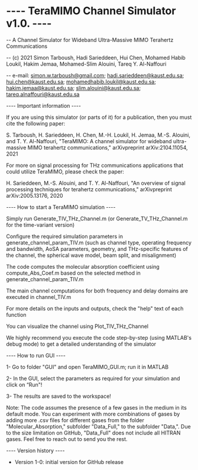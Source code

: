# ---- TeraMIMO Channel Simulator v1.0. ----


 -- A Channel Simulator for Wideband Ultra-Massive MIMO Terahertz Communications


 -- (c) 2021 Simon Tarboush, Hadi Sarieddeen, Hui Chen, Mohamed Habib Loukil, Hakim Jemaa, 
             Mohamed-Slim Alouini, Tareq Y. Al-Naffouri

 -- e-mail: simon.w.tarboush@gmail.com; hadi.sarieddeen@kaust.edu.sa; hui.chen@kaust.edu.sa;
            mohamedhabib.loukil@kaust.edu.sa; hakim.jemaa@kaust.edu.sa;
            slim.alouini@kaust.edu.sa; tareq.alnaffouri@kaust.edu.sa




----  Important information ----


If you are using this simulator (or parts of it) for a publication, then you must cite the following paper:

S. Tarboush, H. Sarieddeen, H. Chen, M.-H. Loukil, H. Jemaa, M.-S. Alouini, and T. Y. Al-Naffouri, "TeraMIMO: A channel simulator for wideband ultra-massive MIMO terahertz communications," arXivpreprint arXiv:2104.11054, 2021


For more on signal processing for THz communications applications that could utilize TeraMIMO, please check the paper:

H. Sarieddeen, M.-S. Alouini, and T. Y. Al-Naffouri, "An overview of signal processing techniques for terahertz communications," arXivpreprint arXiv:2005.13176, 2020





----  How to start a TeraMIMO simulation ----


Simply run Generate_TIV_THz_Channel.m (or Generate_TV_THz_Channel.m for the time-variant version)

Configure the required simulation parameters in generate_channel_param_TIV.m (such as channel type,
operating frequency and bandwidth, AoSA parameters, geometry, and THz-specific features of the channel, the spherical wave model, beam split, and misalignment)

The code computes the molecular absorption coefficient using compute_Abs_Coef.m based on the selected method in generate_channel_param_TIV.m

The main channel computations for both frequency and delay domains are executed in channel_TIV.m

For more details on the inputs and outputs, check the "help" text of each function

You can visualize the channel using Plot_TIV_THz_Channel

We highly recommend you execute the code step-by-step (using MATLAB's debug mode) to get a detailed understanding of the simulator





----  How to run GUI ----


1- Go to folder "GUI" and open TeraMIMO_GUI.m; run it in MATLAB

2- In the GUI, select the parameters as required for your simulation and click on “Run"!

3- The results are saved to the workspace!




Note: The code assumes the presence of a few gases in the medium in its default mode. You can experiment with more combinations of gases by adding more .csv files for different gases from the folder "Molecular_Absorption," subfolder "Data_Full," to the subfolder "Data,". Due to the size limitation on GitHub, "Data_Full" does not include all HITRAN gases. Feel free to reach out to send you the rest.



----  Version history ----

* Version 1-0: initial version for GitHub release
